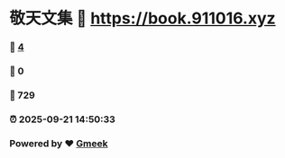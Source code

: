 # 敬天文集 :link: https://book.911016.xyz 
### :page_facing_up: [4](https://book.911016.xyz/tag.html) 
### :speech_balloon: 0 
### :hibiscus: 729 
### :alarm_clock: 2025-09-21 14:50:33 
### Powered by :heart: [Gmeek](https://github.com/Meekdai/Gmeek)

